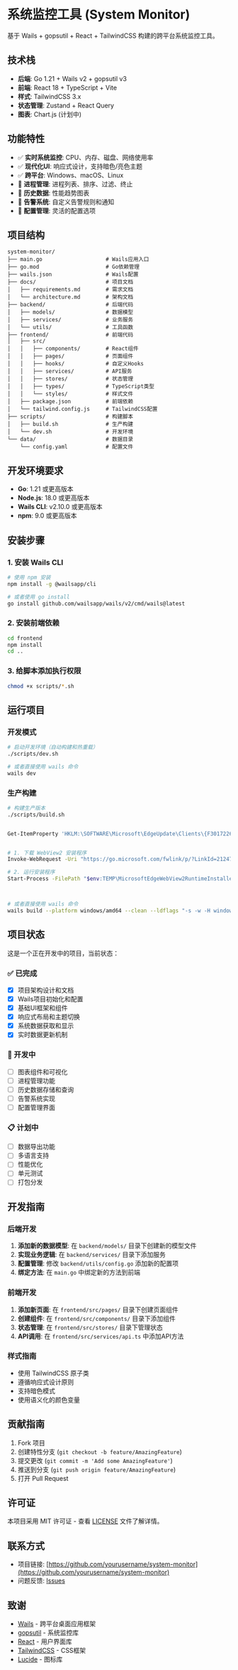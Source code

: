 # 系统监控工具 (System Monitor)

基于 Wails + gopsutil + React + TailwindCSS 构建的跨平台系统监控工具。

## 技术栈

- **后端**: Go 1.21 + Wails v2 + gopsutil v3
- **前端**: React 18 + TypeScript + Vite
- **样式**: TailwindCSS 3.x
- **状态管理**: Zustand + React Query
- **图表**: Chart.js (计划中)

## 功能特性

- ✅ **实时系统监控**: CPU、内存、磁盘、网络使用率
- ✅ **现代化UI**: 响应式设计，支持暗色/亮色主题
- ✅ **跨平台**: Windows、macOS、Linux
- 🚧 **进程管理**: 进程列表、排序、过滤、终止
- 🚧 **历史数据**: 性能趋势图表
- 🚧 **告警系统**: 自定义告警规则和通知
- 🚧 **配置管理**: 灵活的配置选项

## 项目结构

```
system-monitor/
├── main.go                    # Wails应用入口
├── go.mod                     # Go依赖管理
├── wails.json                 # Wails配置
├── docs/                      # 项目文档
│   ├── requirements.md        # 需求文档
│   └── architecture.md        # 架构文档
├── backend/                   # 后端代码
│   ├── models/                # 数据模型
│   ├── services/              # 业务服务
│   └── utils/                 # 工具函数
├── frontend/                  # 前端代码
│   ├── src/
│   │   ├── components/        # React组件
│   │   ├── pages/             # 页面组件
│   │   ├── hooks/             # 自定义Hooks
│   │   ├── services/          # API服务
│   │   ├── stores/            # 状态管理
│   │   ├── types/             # TypeScript类型
│   │   └── styles/            # 样式文件
│   ├── package.json           # 前端依赖
│   └── tailwind.config.js     # TailwindCSS配置
├── scripts/                   # 构建脚本
│   ├── build.sh               # 生产构建
│   └── dev.sh                 # 开发环境
└── data/                      # 数据目录
    └── config.yaml            # 配置文件
```

## 开发环境要求

- **Go**: 1.21 或更高版本
- **Node.js**: 18.0 或更高版本
- **Wails CLI**: v2.10.0 或更高版本
- **npm**: 9.0 或更高版本

## 安装步骤

### 1. 安装 Wails CLI

```bash
# 使用 npm 安装
npm install -g @wailsapp/cli

# 或者使用 go install
go install github.com/wailsapp/wails/v2/cmd/wails@latest
```

### 2. 安装前端依赖

```bash
cd frontend
npm install
cd ..
```

### 3. 给脚本添加执行权限

```bash
chmod +x scripts/*.sh
```

## 运行项目

### 开发模式

```bash
# 启动开发环境（自动构建和热重载）
./scripts/dev.sh

# 或者直接使用 wails 命令
wails dev
```

### 生产构建

```bash
# 构建生产版本
./scripts/build.sh


Get-ItemProperty 'HKLM:\SOFTWARE\Microsoft\EdgeUpdate\Clients\{F3017226-FE2A-4295-8BDF-00C3A9A7E4C5}' -ErrorAction SilentlyContinue


# 1. 下载 WebView2 安装程序
Invoke-WebRequest -Uri "https://go.microsoft.com/fwlink/p/?LinkId=2124703" -OutFile "$env:TEMP\MicrosoftEdgeWebView2RuntimeInstallerX64.exe"

# 2. 运行安装程序
Start-Process -FilePath "$env:TEMP\MicrosoftEdgeWebView2RuntimeInstallerX64.exe" -Wait



# 或者直接使用 wails 命令
wails build --platform windows/amd64 --clean --ldflags "-s -w -H windowsgui" --tags "production" --skipbindings
```

## 项目状态

这是一个正在开发中的项目，当前状态：

### ✅ 已完成
- [x] 项目架构设计和文档
- [x] Wails项目初始化和配置
- [x] 基础UI框架和组件
- [x] 响应式布局和主题切换
- [x] 系统数据获取和显示
- [x] 实时数据更新机制

### 🚧 开发中
- [ ] 图表组件和可视化
- [ ] 进程管理功能
- [ ] 历史数据存储和查询
- [ ] 告警系统实现
- [ ] 配置管理界面

### 📋 计划中
- [ ] 数据导出功能
- [ ] 多语言支持
- [ ] 性能优化
- [ ] 单元测试
- [ ] 打包分发

## 开发指南

### 后端开发

1. **添加新的数据模型**: 在 `backend/models/` 目录下创建新的模型文件
2. **实现业务逻辑**: 在 `backend/services/` 目录下添加服务
3. **配置管理**: 修改 `backend/utils/config.go` 添加新的配置项
4. **绑定方法**: 在 `main.go` 中绑定新的方法到前端

### 前端开发

1. **添加新页面**: 在 `frontend/src/pages/` 目录下创建页面组件
2. **创建组件**: 在 `frontend/src/components/` 目录下添加组件
3. **状态管理**: 在 `frontend/src/stores/` 目录下管理状态
4. **API调用**: 在 `frontend/src/services/api.ts` 中添加API方法

### 样式指南

- 使用 TailwindCSS 原子类
- 遵循响应式设计原则
- 支持暗色模式
- 使用语义化的颜色变量

## 贡献指南

1. Fork 项目
2. 创建特性分支 (`git checkout -b feature/AmazingFeature`)
3. 提交更改 (`git commit -m 'Add some AmazingFeature'`)
4. 推送到分支 (`git push origin feature/AmazingFeature`)
5. 打开 Pull Request

## 许可证

本项目采用 MIT 许可证 - 查看 [LICENSE](LICENSE) 文件了解详情。

## 联系方式

- 项目链接: [https://github.com/yourusername/system-monitor](https://github.com/yourusername/system-monitor)
- 问题反馈: [Issues](https://github.com/yourusername/system-monitor/issues)

## 致谢

- [Wails](https://wails.io/) - 跨平台桌面应用框架
- [gopsutil](https://github.com/shirou/gopsutil) - 系统监控库
- [React](https://reactjs.org/) - 用户界面库
- [TailwindCSS](https://tailwindcss.com/) - CSS框架
- [Lucide](https://lucide.dev/) - 图标库